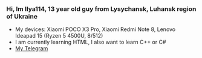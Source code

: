 ### Hi, Im Ilya114, 13 year old guy from Lysychansk, Luhansk region of Ukraine

- My devices: Xiaomi POCO X3 Pro, Xiaomi Redmi Note 8, Lenovo Ideapad 15 (Ryzen 5 4500U, 8/512)
- I am currently learning HTML, I also want to learn C++ or C#
- [My Telegram](https://t.me/Ilya114UA)
